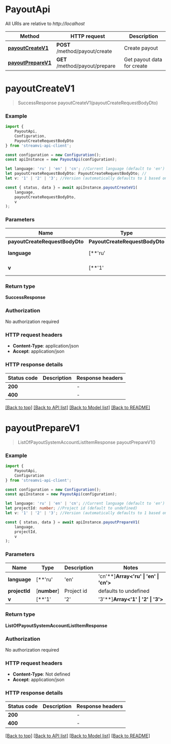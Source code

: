 # PayoutApi

All URIs are relative to *http://localhost*

|Method | HTTP request | Description|
|------------- | ------------- | -------------|
|[**payoutCreateV1**](#payoutcreatev1) | **POST** /method/payout/create | Create payout|
|[**payoutPrepareV1**](#payoutpreparev1) | **GET** /method/payout/prepare | Get payout data for create|

# **payoutCreateV1**
> SuccessResponse payoutCreateV1(payoutCreateRequestBodyDto)


### Example

```typescript
import {
    PayoutApi,
    Configuration,
    PayoutCreateRequestBodyDto
} from 'streamvi-api-client';

const configuration = new Configuration();
const apiInstance = new PayoutApi(configuration);

let language: 'ru' | 'en' | 'cn'; //Current language (default to 'en')
let payoutCreateRequestBodyDto: PayoutCreateRequestBodyDto; //
let v: '1' | '2' | '3'; //Version (automatically defaults to 1 based on method version, can be overridden) (optional) (default to '1')

const { status, data } = await apiInstance.payoutCreateV1(
    language,
    payoutCreateRequestBodyDto,
    v
);
```

### Parameters

|Name | Type | Description  | Notes|
|------------- | ------------- | ------------- | -------------|
| **payoutCreateRequestBodyDto** | **PayoutCreateRequestBodyDto**|  | |
| **language** | [**&#39;ru&#39; | &#39;en&#39; | &#39;cn&#39;**]**Array<&#39;ru&#39; &#124; &#39;en&#39; &#124; &#39;cn&#39;>** | Current language | defaults to 'en'|
| **v** | [**&#39;1&#39; | &#39;2&#39; | &#39;3&#39;**]**Array<&#39;1&#39; &#124; &#39;2&#39; &#124; &#39;3&#39;>** | Version (automatically defaults to 1 based on method version, can be overridden) | (optional) defaults to '1'|


### Return type

**SuccessResponse**

### Authorization

No authorization required

### HTTP request headers

 - **Content-Type**: application/json
 - **Accept**: application/json


### HTTP response details
| Status code | Description | Response headers |
|-------------|-------------|------------------|
|**200** |  |  -  |
|**400** |  |  -  |

[[Back to top]](#) [[Back to API list]](../README.md#documentation-for-api-endpoints) [[Back to Model list]](../README.md#documentation-for-models) [[Back to README]](../README.md)

# **payoutPrepareV1**
> ListOfPayoutSystemAccountListItemResponse payoutPrepareV1()


### Example

```typescript
import {
    PayoutApi,
    Configuration
} from 'streamvi-api-client';

const configuration = new Configuration();
const apiInstance = new PayoutApi(configuration);

let language: 'ru' | 'en' | 'cn'; //Current language (default to 'en')
let projectId: number; //Project id (default to undefined)
let v: '1' | '2' | '3'; //Version (automatically defaults to 1 based on method version, can be overridden) (optional) (default to '1')

const { status, data } = await apiInstance.payoutPrepareV1(
    language,
    projectId,
    v
);
```

### Parameters

|Name | Type | Description  | Notes|
|------------- | ------------- | ------------- | -------------|
| **language** | [**&#39;ru&#39; | &#39;en&#39; | &#39;cn&#39;**]**Array<&#39;ru&#39; &#124; &#39;en&#39; &#124; &#39;cn&#39;>** | Current language | defaults to 'en'|
| **projectId** | [**number**] | Project id | defaults to undefined|
| **v** | [**&#39;1&#39; | &#39;2&#39; | &#39;3&#39;**]**Array<&#39;1&#39; &#124; &#39;2&#39; &#124; &#39;3&#39;>** | Version (automatically defaults to 1 based on method version, can be overridden) | (optional) defaults to '1'|


### Return type

**ListOfPayoutSystemAccountListItemResponse**

### Authorization

No authorization required

### HTTP request headers

 - **Content-Type**: Not defined
 - **Accept**: application/json


### HTTP response details
| Status code | Description | Response headers |
|-------------|-------------|------------------|
|**200** |  |  -  |
|**400** |  |  -  |

[[Back to top]](#) [[Back to API list]](../README.md#documentation-for-api-endpoints) [[Back to Model list]](../README.md#documentation-for-models) [[Back to README]](../README.md)

